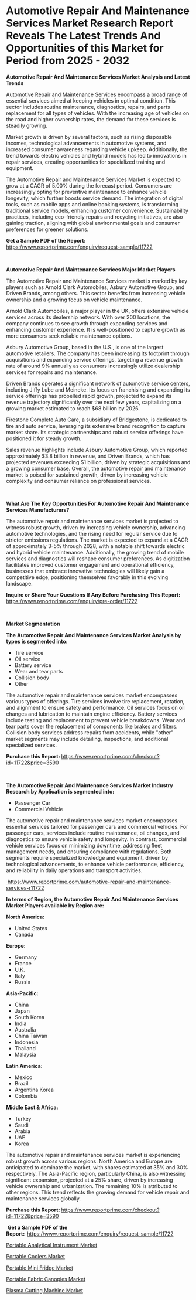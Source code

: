 <p><h1>Automotive Repair And Maintenance Services Market Research Report Reveals The Latest Trends And Opportunities of this Market for Period from 2025 - 2032</h1></p><p><strong>Automotive Repair And Maintenance Services Market Analysis and Latest Trends</strong></p>
<p><p>Automotive Repair and Maintenance Services encompass a broad range of essential services aimed at keeping vehicles in optimal condition. This sector includes routine maintenance, diagnostics, repairs, and parts replacement for all types of vehicles. With the increasing age of vehicles on the road and higher ownership rates, the demand for these services is steadily growing.</p><p>Market growth is driven by several factors, such as rising disposable incomes, technological advancements in automotive systems, and increased consumer awareness regarding vehicle upkeep. Additionally, the trend towards electric vehicles and hybrid models has led to innovations in repair services, creating opportunities for specialized training and equipment.</p><p>The Automotive Repair and Maintenance Services Market is expected to grow at a CAGR of 5.00% during the forecast period. Consumers are increasingly opting for preventive maintenance to enhance vehicle longevity, which further boosts service demand. The integration of digital tools, such as mobile apps and online booking systems, is transforming traditional service models, enhancing customer convenience. Sustainability practices, including eco-friendly repairs and recycling initiatives, are also gaining traction, aligning with global environmental goals and consumer preferences for greener solutions.</p></p>
<p><strong>Get a Sample PDF of the Report:&nbsp;</strong> <a href="https://www.reportprime.com/enquiry/request-sample/11722?utm_campaign=3185&utm_medium=2&utm_source=Github&utm_content=ia&utm_term=17032025&utm_id=automotive-repair-and-maintenance-services">https://www.reportprime.com/enquiry/request-sample/11722</a></p>
<p>&nbsp;</p>
<p><strong>Automotive Repair And Maintenance Services Major Market Players</strong></p>
<p><p>The Automotive Repair and Maintenance Services market is marked by key players such as Arnold Clark Automobiles, Asbury Automotive Group, and Driven Brands, among others. This sector benefits from increasing vehicle ownership and a growing focus on vehicle maintenance.</p><p>Arnold Clark Automobiles, a major player in the UK, offers extensive vehicle services across its dealership network. With over 200 locations, the company continues to see growth through expanding services and enhancing customer experience. It is well-positioned to capture growth as more consumers seek reliable maintenance options.</p><p>Asbury Automotive Group, based in the U.S., is one of the largest automotive retailers. The company has been increasing its footprint through acquisitions and expanding service offerings, targeting a revenue growth rate of around 9% annually as consumers increasingly utilize dealership services for repairs and maintenance.</p><p>Driven Brands operates a significant network of automotive service centers, including Jiffy Lube and Meineke. Its focus on franchising and expanding its service offerings has propelled rapid growth, projected to expand its revenue trajectory significantly over the next few years, capitalizing on a growing market estimated to reach $68 billion by 2026.</p><p>Firestone Complete Auto Care, a subsidiary of Bridgestone, is dedicated to tire and auto service, leveraging its extensive brand recognition to capture market share. Its strategic partnerships and robust service offerings have positioned it for steady growth.</p><p>Sales revenue highlights include Asbury Automotive Group, which reported approximately $3.8 billion in revenue, and Driven Brands, which has projected revenues exceeding $1 billion, driven by strategic acquisitions and a growing consumer base. Overall, the automotive repair and maintenance market is poised for sustained growth, driven by increasing vehicle complexity and consumer reliance on professional services.</p></p>
<p>&nbsp;</p>
<p><strong>What Are The Key Opportunities For Automotive Repair And Maintenance Services Manufacturers?</strong></p>
<p><p>The automotive repair and maintenance services market is projected to witness robust growth, driven by increasing vehicle ownership, advancing automotive technologies, and the rising need for regular service due to stricter emissions regulations. The market is expected to expand at a CAGR of approximately 3-5% through 2028, with a notable shift towards electric and hybrid vehicle maintenance. Additionally, the growing trend of mobile services and diagnostics will reshape consumer preferences. As digitization facilitates improved customer engagement and operational efficiency, businesses that embrace innovative technologies will likely gain a competitive edge, positioning themselves favorably in this evolving landscape.</p></p>
<p><strong>Inquire or Share Your Questions If Any Before Purchasing This Report:</strong> <a href="https://www.reportprime.com/enquiry/pre-order/11722?utm_campaign=3185&utm_medium=2&utm_source=Github&utm_content=ia&utm_term=17032025&utm_id=automotive-repair-and-maintenance-services">https://www.reportprime.com/enquiry/pre-order/11722</a></p>
<p>&nbsp;</p>
<p><strong>Market Segmentation</strong></p>
<p><strong>The Automotive Repair And Maintenance Services Market Analysis by types is segmented into:</strong></p>
<p><ul><li>Tire service</li><li>Oil service</li><li>Battery service</li><li>Wear and tear parts</li><li>Collision body</li><li>Other</li></ul></p>
<p><p>The automotive repair and maintenance services market encompasses various types of offerings. Tire services involve tire replacement, rotation, and alignment to ensure safety and performance. Oil services focus on oil changes and lubrication to maintain engine efficiency. Battery services include testing and replacement to prevent vehicle breakdowns. Wear and tear parts cover the replacement of components like brakes and filters. Collision body services address repairs from accidents, while "other" market segments may include detailing, inspections, and additional specialized services.</p></p>
<p><strong>Purchase this Report:&nbsp;</strong><a href="https://www.reportprime.com/checkout?id=11722&price=3590&utm_campaign=3185&utm_medium=2&utm_source=Github&utm_content=ia&utm_term=17032025&utm_id=automotive-repair-and-maintenance-services">https://www.reportprime.com/checkout?id=11722&price=3590</a></p>
<p>&nbsp;</p>
<p><strong>The Automotive Repair And Maintenance Services Market Industry Research by Application is segmented into:</strong></p>
<p><ul><li>Passenger Car</li><li>Commercial Vehicle</li></ul></p>
<p><p>The automotive repair and maintenance services market encompasses essential services tailored for passenger cars and commercial vehicles. For passenger cars, services include routine maintenance, oil changes, and diagnostics to ensure vehicle safety and longevity. In contrast, commercial vehicle services focus on minimizing downtime, addressing fleet management needs, and ensuring compliance with regulations. Both segments require specialized knowledge and equipment, driven by technological advancements, to enhance vehicle performance, efficiency, and reliability in daily operations and transport activities.</p></p>
<p><a href="https://www.reportprime.com/automotive-repair-and-maintenance-services-r11722?utm_campaign=3185&utm_medium=2&utm_source=Github&utm_content=ia&utm_term=17032025&utm_id=automotive-repair-and-maintenance-services">&nbsp;https://www.reportprime.com/automotive-repair-and-maintenance-services-r11722</a></p>
<p><strong>In terms of Region, the Automotive Repair And Maintenance Services Market Players available by Region are:</strong></p>
<p>
    <p> <strong> North America: </strong>
        <ul>
            <li>United States</li>
            <li>Canada</li>
        </ul>
        </p> 
    <p> <strong> Europe: </strong>
        <ul>
            <li>Germany</li>
            <li>France</li>
            <li>U.K.</li>
            <li>Italy</li>
            <li>Russia</li>
        </ul>
        </p> 
    <p> <strong> Asia-Pacific: </strong>
        <ul>
            <li>China</li>
            <li>Japan</li>
            <li>South Korea</li>
            <li>India</li>
            <li>Australia</li>
            <li>China Taiwan</li>
            <li>Indonesia</li>
            <li>Thailand</li>
            <li>Malaysia</li>
        </ul>
        </p> 
    <p> <strong> Latin America: </strong>
        <ul>
            <li>Mexico</li>
            <li>Brazil</li>
            <li>Argentina Korea</li>
            <li>Colombia</li>
        </ul>
        </p> 
    <p> <strong> Middle East & Africa: </strong>
        <ul>
            <li>Turkey</li>
            <li>Saudi</li>
            <li>Arabia</li>
            <li>UAE</li>
            <li>Korea</li>
        </ul>
    </p>
    </p>
<p><p>The automotive repair and maintenance services market is experiencing robust growth across various regions. North America and Europe are anticipated to dominate the market, with shares estimated at 35% and 30% respectively. The Asia-Pacific region, particularly China, is also witnessing significant expansion, projected at a 25% share, driven by increasing vehicle ownership and urbanization. The remaining 10% is attributed to other regions. This trend reflects the growing demand for vehicle repair and maintenance services globally.</p></p>
<p><strong>Purchase this Report: </strong><a href="https://www.reportprime.com/checkout?id=11722&price=3590&utm_campaign=3185&utm_medium=2&utm_source=Github&utm_content=ia&utm_term=17032025&utm_id=automotive-repair-and-maintenance-services">https://www.reportprime.com/checkout?id=11722&price=3590</a></p>
<p>&nbsp;<strong>Get a Sample PDF of the Report:&nbsp;&nbsp;</strong><a href="https://www.reportprime.com/enquiry/request-sample/11722?utm_campaign=3185&utm_medium=2&utm_source=Github&utm_content=ia&utm_term=17032025&utm_id=automotive-repair-and-maintenance-services">https://www.reportprime.com/enquiry/request-sample/11722</a></p>
<p><strong></strong></p>
<p><p><a href="https://www.linkedin.com/pulse/comprehensive-evaluation-portable-analytical-instrument-dhv3e?utm_campaign=3185&utm_medium=2&utm_source=Github&utm_content=ia&utm_term=17032025&utm_id=automotive-repair-and-maintenance-services">Portable Analytical Instrument Market</a></p><p><a href="https://www.linkedin.com/pulse/accurate-data-portable-coolers-market-size-share-volume-growth-brnre?utm_campaign=3185&utm_medium=2&utm_source=Github&utm_content=ia&utm_term=17032025&utm_id=automotive-repair-and-maintenance-services">Portable Coolers Market</a></p><p><a href="https://www.linkedin.com/pulse/portable-mini-fridge-market-global-regional-analysis-v4gqe?utm_campaign=3185&utm_medium=2&utm_source=Github&utm_content=ia&utm_term=17032025&utm_id=automotive-repair-and-maintenance-services">Portable Mini Fridge Market</a></p><p><a href="https://www.linkedin.com/pulse/portable-fabric-canopies-market-includes-complete-analysis-size-ajsxe?utm_campaign=3185&utm_medium=2&utm_source=Github&utm_content=ia&utm_term=17032025&utm_id=automotive-repair-and-maintenance-services">Portable Fabric Canopies Market</a></p><p><a href="https://www.linkedin.com/pulse/plasma-cutting-machine-market-outlook-report-insights-yz3yf?utm_campaign=3185&utm_medium=2&utm_source=Github&utm_content=ia&utm_term=17032025&utm_id=automotive-repair-and-maintenance-services">Plasma Cutting Machine Market</a></p></p>
